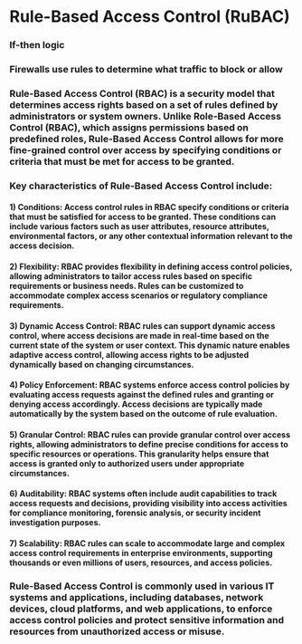 # Rule-Based Access Control (RuBAC)

### If-then logic

### Firewalls use rules to determine what traffic to block or allow

### Rule-Based Access Control (RBAC) is a security model that determines access rights based on a set of rules defined by administrators or system owners. Unlike Role-Based Access Control (RBAC), which assigns permissions based on predefined roles, Rule-Based Access Control allows for more fine-grained control over access by specifying conditions or criteria that must be met for access to be granted.

### Key characteristics of Rule-Based Access Control include:

#### 1) Conditions: Access control rules in RBAC specify conditions or criteria that must be satisfied for access to be granted. These conditions can include various factors such as user attributes, resource attributes, environmental factors, or any other contextual information relevant to the access decision.

#### 2) Flexibility: RBAC provides flexibility in defining access control policies, allowing administrators to tailor access rules based on specific requirements or business needs. Rules can be customized to accommodate complex access scenarios or regulatory compliance requirements.

#### 3) Dynamic Access Control: RBAC rules can support dynamic access control, where access decisions are made in real-time based on the current state of the system or user context. This dynamic nature enables adaptive access control, allowing access rights to be adjusted dynamically based on changing circumstances.

#### 4) Policy Enforcement: RBAC systems enforce access control policies by evaluating access requests against the defined rules and granting or denying access accordingly. Access decisions are typically made automatically by the system based on the outcome of rule evaluation.

#### 5) Granular Control: RBAC rules can provide granular control over access rights, allowing administrators to define precise conditions for access to specific resources or operations. This granularity helps ensure that access is granted only to authorized users under appropriate circumstances.

#### 6) Auditability: RBAC systems often include audit capabilities to track access requests and decisions, providing visibility into access activities for compliance monitoring, forensic analysis, or security incident investigation purposes.

#### 7) Scalability: RBAC rules can scale to accommodate large and complex access control requirements in enterprise environments, supporting thousands or even millions of users, resources, and access policies.

### Rule-Based Access Control is commonly used in various IT systems and applications, including databases, network devices, cloud platforms, and web applications, to enforce access control policies and protect sensitive information and resources from unauthorized access or misuse.


